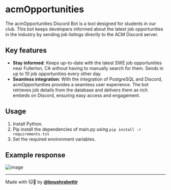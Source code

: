 # acmOpportunities

The acmOpportunities Discord Bot is a tool designed for students in our club. This bot keeps developers informed about the latest job opportunities in the industry by sending job listings directly to the ACM Discord server.

## Key features

- **Stay informed**: Keeps up-to-date with the latest SWE job opportunities near Fullerton, CA without having to manually search for them. Sends in up to 10 job opportunities every other day.
- **Seamless integration**: With the integration of PostgreSQL and Discord, acmOpportunities provides a seamless user experience. The bot retrieves job details from the database and delivers them as rich embeds on Discord, ensuring easy access and engagement.

## Usage

1. Install Python.
2. Pip install the dependencies of main.py using `pip install -r requirements.txt`
3. Set the required environment variables.

## Example response

![image](https://github.com/acmcsufoss/acmOpportunities/assets/116927138/479c0bbf-5e81-4503-ac01-43af542e1293)

---

Made with 🐱💙 by [**@boushrabettir**](https://github.com/boushrabettir)
